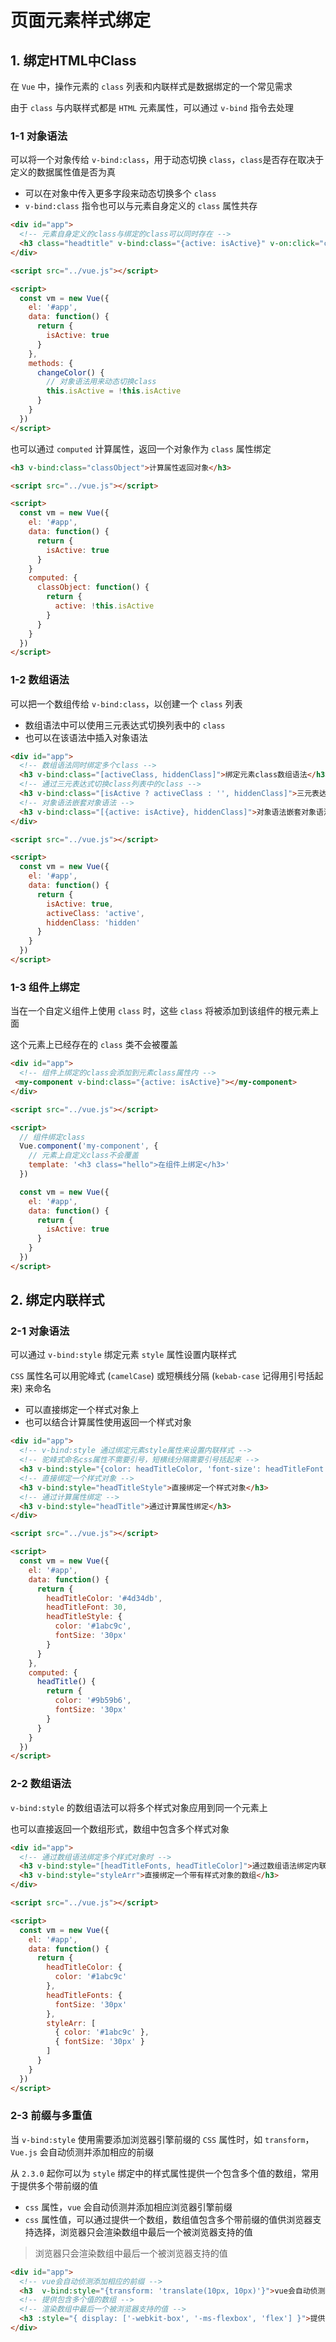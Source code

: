 # 页面元素样式绑定

## 1. 绑定HTML中Class

在 `Vue` 中，操作元素的 `class` 列表和内联样式是数据绑定的一个常见需求

由于 `class` 与内联样式都是 `HTML` 元素属性，可以通过 `v-bind` 指令去处理

### 1-1 对象语法

可以将一个对象传给 `v-bind:class`，用于动态切换 `class`，`class`是否存在取决于定义的数据属性值是否为真

* 可以在对象中传入更多字段来动态切换多个 `class`
* `v-bind:class` 指令也可以与元素自身定义的 `class` 属性共存

```html
<div id="app">
  <!-- 元素自身定义的class与绑定的class可以同时存在 -->
  <h3 class="headtitle" v-bind:class="{active: isActive}" v-on:click="changeColor">绑定元素class对象语法</h3>
</div>

<script src="../vue.js"></script>

<script>
  const vm = new Vue({
    el: '#app',
    data: function() {
      return {
        isActive: true
      }
    },
    methods: {
      changeColor() {
        // 对象语法用来动态切换class
        this.isActive = !this.isActive
      }
    }
  })
</script>
```

也可以通过 `computed` 计算属性，返回一个对象作为 `class` 属性绑定

```html
<h3 v-bind:class="classObject">计算属性返回对象</h3>

<script src="../vue.js"></script>

<script>
  const vm = new Vue({
    el: '#app',
    data: function() {
      return {
        isActive: true
      }
    }
    computed: {
      classObject: function() {
        return {
          active: !this.isActive
        }
      }
    }
  })
</script> 
```



### 1-2 数组语法

可以把一个数组传给 `v-bind:class`，以创建一个 `class` 列表

* 数组语法中可以使用三元表达式切换列表中的 `class`
* 也可以在该语法中插入对象语法

```html
<div id="app">
  <!-- 数组语法同时绑定多个class -->
  <h3 v-bind:class="[activeClass, hiddenClass]">绑定元素class数组语法</h3>
  <!-- 通过三元表达式切换class列表中的class -->
  <h3 v-bind:class="[isActive ? activeClass : '', hiddenClass]">三元表达式切换class</h3>
  <!-- 对象语法嵌套对象语法 -->
  <h3 v-bind:class="[{active: isActive}, hiddenClass]">对象语法嵌套对象语法</h3>
</div>

<script src="../vue.js"></script>

<script>
  const vm = new Vue({
    el: '#app',
    data: function() {
      return {
        isActive: true,
        activeClass: 'active',
        hiddenClass: 'hidden'
      }
    }
  })
</script>
```



### 1-3 组件上绑定

当在一个自定义组件上使用 `class` 时，这些 `class` 将被添加到该组件的根元素上面

这个元素上已经存在的 `class` 类不会被覆盖

```html
<div id="app">
  <!-- 组件上绑定的class会添加到元素class属性内 -->
 <my-component v-bind:class="{active: isActive}"></my-component>
</div>

<script src="../vue.js"></script>

<script>
  // 组件绑定class
  Vue.component('my-component', {
    // 元素上自定义class不会覆盖
    template: '<h3 class="hello">在组件上绑定</h3>'
  })

  const vm = new Vue({
    el: '#app',
    data: function() {
      return {
        isActive: true
      }
    }
  })
</script>
```



## 2. 绑定内联样式

### 2-1 对象语法

可以通过 `v-bind:style` 绑定元素 `style` 属性设置内联样式

`CSS` 属性名可以用驼峰式 (`camelCase`) 或短横线分隔 (`kebab-case` 记得用引号括起来) 来命名

* 可以直接绑定一个样式对象上
* 也可以结合计算属性使用返回一个样式对象

```html
<div id="app">
  <!-- v-bind:style 通过绑定元素style属性来设置内联样式 -->
  <!-- 驼峰式命名css属性不需要引号，短横线分隔需要引号括起来 -->
  <h3 v-bind:style="{color: headTitleColor, 'font-size': headTitleFont + 'px'}">绑定内联样式</h3>
  <!-- 直接绑定一个样式对象 -->
  <h3 v-bind:style="headTitleStyle">直接绑定一个样式对象</h3>
  <!-- 通过计算属性绑定 -->
  <h3 v-bind:style="headTitle">通过计算属性绑定</h3>
</div>

<script src="../vue.js"></script>

<script>
  const vm = new Vue({
    el: '#app',
    data: function() {
      return {
        headTitleColor: '#4d34db',
        headTitleFont: 30,
        headTitleStyle: {
          color: '#1abc9c',
          fontSize: '30px'
        }
      }
    }, 
    computed: {
      headTitle() {
        return {
          color: '#9b59b6',
          fontSize: '30px'
        }
      }
    }
  })
</script>
```



### 2-2 数组语法

`v-bind:style` 的数组语法可以将多个样式对象应用到同一个元素上

也可以直接返回一个数组形式，数组中包含多个样式对象

```html
<div id="app">
  <!-- 通过数组语法绑定多个样式对象时 -->
  <h3 v-bind:style="[headTitleFonts, headTitleColor]">通过数组语法绑定内联样式</h3>
  <h3 v-bind:style="styleArr">直接绑定一个带有样式对象的数组</h3>
</div>

<script src="../vue.js"></script>

<script>
  const vm = new Vue({
    el: '#app',
    data: function() {
      return {
        headTitleColor: {
          color: '#1abc9c'
        },
        headTitleFonts: {
          fontSize: '30px'
        },
        styleArr: [
          { color: '#1abc9c' },
          { fontSize: '30px' }
        ]
      }
    }
  })
</script>
```



### 2-3 前缀与多重值

当 `v-bind:style` 使用需要添加浏览器引擎前缀的 `CSS` 属性时，如 `transform`，`Vue.js` 会自动侦测并添加相应的前缀

从 `2.3.0` 起你可以为 `style` 绑定中的样式属性提供一个包含多个值的数组，常用于提供多个带前缀的值

* `css` 属性，`vue` 会自动侦测并添加相应浏览器引擎前缀
* `css` 属性值，可以通过提供一个数组，数组值包含多个带前缀的值供浏览器支持选择，浏览器只会渲染数组中最后一个被浏览器支持的值

> 浏览器只会渲染数组中最后一个被浏览器支持的值

```html
<div id="app">
  <!-- vue会自动侦测添加相应的前缀 -->
  <h3  v-bind:style="{transform: 'translate(10px, 10px)'}">vue会自动侦测添加相应的前缀</h3>
  <!-- 提供包含多个值的数组 -->
  <!-- 渲染数组中最后一个被浏览器支持的值 -->
  <h3 :style="{ display: ['-webkit-box', '-ms-flexbox', 'flex'] }">提供包含多个值的数组</h3>
</div>
```

